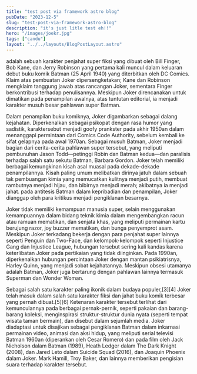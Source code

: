 ```yaml
---
title: "test post via framework astro blog"
pubDate: "2023-12-5"
slug: "test-post-via-framework-astro-blog"
description: "it's just litle test eh!!"
hero: "/images/joekr.jpg"
tags: ["candu"]
layout: "../../layouts/BlogPostLayout.astro"
---
```


 adalah sebuah karakter penjahat super fiksi yang dibuat oleh Bill Finger, Bob Kane, dan Jerry Robinson yang pertama kali muncul dalam keluaran debut buku komik Batman (25 April 1940) yang diterbitkan oleh DC Comics. Klaim atas pembuatan Joker dipersengketakan; Kane dan Robinson mengklaim tanggung jawab atas rancangan Joker, sementara Finger berkontribusi terhadap penulisannya. Meskipun Joker direncanakan untuk dimatikan pada penampilan awalnya, atas tuntutan editorial, ia menjadi karakter musuh besar pahlawan super Batman.

Dalam penampilan buku komiknya, Joker digambarkan sebagai dalang kejahatan. Diperkenalkan sebagai psikopat dengan rasa humor yang sadistik, karaktersebut menjadi goofy prankster pada akhir 1950an dalam menanggapi permintaan dari Comics Code Authority, sebelum kembali ke sifat gelapnya pada awal 1970an. Sebagai musuh Batman, Joker menjadi bagian dari cerita-cerita pahlawan super tersebut, yang meliputi pembunuhan Jason Todd—petinggi Robin dan Batman kedua—dan paralisis terhadap salah satu sekutu Batman, Barbara Gordon. Joker telah memiliki berbagai kemungkinan kisah asal muasal pada dekade-dekade penampilannya. Kisah paling umum melibatkan dirinya jatuh dalam sebuah tak pembuangan kimia yang memucatkan kulitnya menjadi putih, membuat rambutnya menjadi hijau, dan bibirnya menjadi merah; akibatnya ia menjadi jahat. pada antitesis Batman dalam kepribadian dan penampilan, Joker dianggap oleh para kritikus menjadi pengiklanan besarnya.

Joker tidak memiliki kemampuan manusia super, selain menggunakan kemampuannya dalam bidang teknik kimia dalam mengembangkan racun atau ramuan mematikan, dan senjata khas, yang meliputi permainan kartu berujung razor, joy buzzer mematikan, dan bunga penyemprot asam. Meskipun Joker terkadang bekerja dengan para penjahat super lainnya seperti Penguin dan Two-Face, dan kelompok-kelompok seperti Injustice Gang dan Injustice League, hubungan tersebut sering kali kandas karena keterlibatan Joker pada pertikaian yang tidak diinginkan. Pada 1990an, diperkenalkan hubungan percintaan Joker dengan mantan psikiatrisnya, Harley Quinn, yang menjadi sobat kejahatannya. Meskipun obsesi utamanya adalah Batman, Joker juga bertarung dengan pahlawan lainnya termasuk Superman dan Wonder Woman.

Sebagai salah satu karakter paling ikonik dalam budaya populer,[3][4] Joker telah masuk dalam salah satu karakter fiksi dan jahat buku komik terbesar yang pernah dibuat.[5][6] Ketenaran karakter tersebut terlihat dari kemunculannya pada berbagai pernak-pernik, seperti pakaian dan barang-barang koleksi, menginspirasi struktur-struktur dunia nyata (seperti tempat wisata taman bermain), dan disebut dalam sejumlah media. Joker diadaptasi untuk disajikan sebagai pengiklanan Batman dalam inkarnasi permainan video, animasi dan aksi hidup, yang meliputi serial televisi Batman 1960an (diperankan oleh Cesar Romero) dan pada film oleh Jack Nicholson dalam Batman (1989), Heath Ledger dalam The Dark Knight (2008), dan Jared Leto dalam Suicide Squad (2016), dan Joaquin Phoenix dalam Joker. Mark Hamill, Troy Baker, dan lainnya memberikan pengisian suara terhadap karakter tersebut.